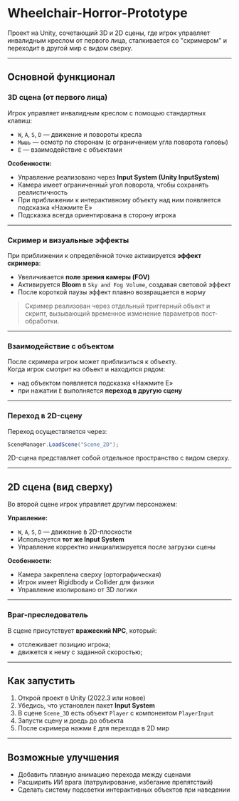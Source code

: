 # Wheelchair-Horror-Prototype
Проект на Unity, сочетающий 3D и 2D сцены, где игрок управляет инвалидным креслом от первого лица, сталкивается со "скримером" и переходит в другой мир с видом сверху.

---

## Основной функционал

### 3D сцена (от первого лица)
Игрок управляет инвалидным креслом с помощью стандартных клавиш:
- `W`, `A`, `S`, `D` — движение и повороты кресла  
- `Мышь` — осмотр по сторонам (с ограничением угла поворота головы)
- `E` — взаимодействие с объектами

**Особенности:**
- Управление реализовано через **Input System (Unity InputSystem)**  
- Камера имеет ограниченный угол поворота, чтобы сохранять реалистичность  
- При приближении к интерактивному объекту над ним появляется подсказка «Нажмите E»  
- Подсказка всегда ориентирована в сторону игрока

---

### Скример и визуальные эффекты
При приближении к определённой точке активируется **эффект скримера**:
- Увеличивается **поле зрения камеры (FOV)**  
- Активируется **Bloom** в `Sky and Fog Volume`, создавая световой эффект  
- После короткой паузы эффект плавно возвращается в норму  

> Скример реализован через отдельный триггерный объект и скрипт, вызывающий временное изменение параметров пост-обработки.

---

### Взаимодействие с объектом
После скримера игрок может приблизиться к объекту.  
Когда игрок смотрит на объект и находится рядом:
- над объектом появляется подсказка «Нажмите E»  
- при нажатии `E` выполняется **переход в другую сцену**

---

### Переход в 2D-сцену
Переход осуществляется через:
```csharp
SceneManager.LoadScene("Scene_2D");
````

2D-сцена представляет собой отдельное пространство с видом сверху.

---

## 2D сцена (вид сверху)

Во второй сцене игрок управляет другим персонажем:

**Управление:**

* `W`, `A`, `S`, `D` — движение в 2D-плоскости
* Используется **тот же Input System**
* Управление корректно инициализируется после загрузки сцены

**Особенности:**

* Камера закреплена сверху (ортографическая)
* Игрок имеет Rigidbody и Collider для физики
* Управление изолировано от 3D логики

---

### Враг-преследователь

В сцене присутствует **вражеский NPC**, который:

* отслеживает позицию игрока;
* движется к нему с заданной скоростью;

---

## Как запустить

1. Открой проект в Unity (2022.3 или новее)
2. Убедись, что установлен пакет **Input System**
3. В сцене `Scene_3D` есть объект `Player` с компонентом `PlayerInput`
4. Запусти сцену и доедь до объекта
5. После скримера нажми `E` для перехода в 2D мир

---

## Возможные улучшения

* Добавить плавную анимацию перехода между сценами
* Расширить ИИ врага (патрулирование, избегание препятствий)
* Сделать систему подсветки интерактивных объектов при наведении

